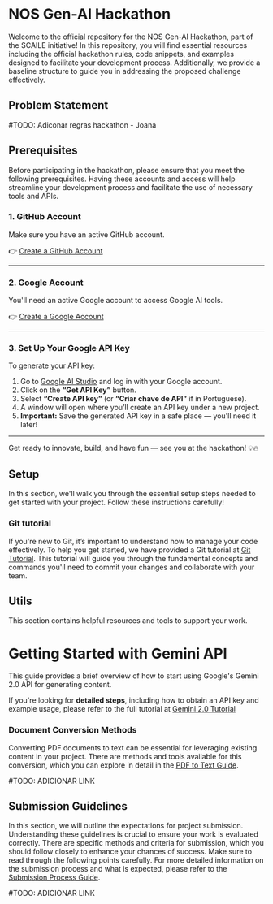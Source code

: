 # NOS Gen-AI Hackathon

Welcome to the official repository for the NOS Gen-AI Hackathon, part of the SCAILE initiative! In this repository, you will find essential resources including the official hackathon rules, code snippets, and examples designed to facilitate your development process. Additionally, we provide a baseline structure to guide you in addressing the proposed challenge effectively.

## Problem Statement

#TODO: Adiconar regras hackathon - Joana

## Prerequisites
Before participating in the hackathon, please ensure that you meet the following prerequisites. Having these accounts and access will help streamline your development process and facilitate the use of necessary tools and APIs. 

### 1. GitHub Account

Make sure you have an active GitHub account.

👉 [Create a GitHub Account](https://github.com/signup)

---

### 2. Google Account

You'll need an active Google account to access Google AI tools.

👉 [Create a Google Account](https://accounts.google.com/signup)

---

### 3. Set Up Your Google API Key

To generate your API key:

1. Go to [Google AI Studio](https://aistudio.google.com/) and log in with your Google account.  
2. Click on the **“Get API Key”** button.  
3. Select **“Create API key”** (or **“Criar chave de API”** if in Portuguese).  
4. A window will open where you’ll create an API key under a new project.  
5. **Important:** Save the generated API key in a safe place — you'll need it later!

---

Get ready to innovate, build, and have fun — see you at the hackathon! 💡🔥

## Setup
In this section, we'll walk you through the essential setup steps needed to get started with your project. Follow these instructions carefully!

### Git tutorial

If you're new to Git, it’s important to understand how to manage your code effectively. To help you get started, we have provided a Git tutorial at [Git Tutorial](tutorials/git_tutorial.md). This tutorial will guide you through the fundamental concepts and commands you'll need to commit your changes and collaborate with your team.


## Utils

This section contains helpful resources and tools to support your work.

# Getting Started with Gemini API

This guide provides a brief overview of how to start using Google's Gemini 2.0 API for generating content.

If you're looking for **detailed steps**, including how to obtain an API key and example usage, please refer to the full tutorial at [Gemini 2.0 Tutorial](tutorials/gemini_tutorial.md)

### Document Conversion Methods

Converting PDF documents to text can be essential for leveraging existing content in your project. There are methods and tools available for this conversion, which you can explore in detail in the [PDF to Text Guide](link-to-pdf-to-text-guide.md).

#TODO: ADICIONAR LINK


## Submission Guidelines

In this section, we will outline the expectations for project submission. Understanding these guidelines is crucial to ensure your work is evaluated correctly. There are specific methods and criteria for submission, which you should follow closely to enhance your chances of success. Make sure to read through the following points carefully.
For more detailed information on the submission process and what is expected, please refer to the [Submission Process Guide](link-to-submission-process-guide.md).

#TODO: ADICIONAR LINK